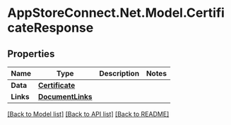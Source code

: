 # AppStoreConnect.Net.Model.CertificateResponse

## Properties

Name | Type | Description | Notes
------------ | ------------- | ------------- | -------------
**Data** | [**Certificate**](Certificate.md) |  | 
**Links** | [**DocumentLinks**](DocumentLinks.md) |  | 

[[Back to Model list]](../README.md#documentation-for-models) [[Back to API list]](../README.md#documentation-for-api-endpoints) [[Back to README]](../README.md)

